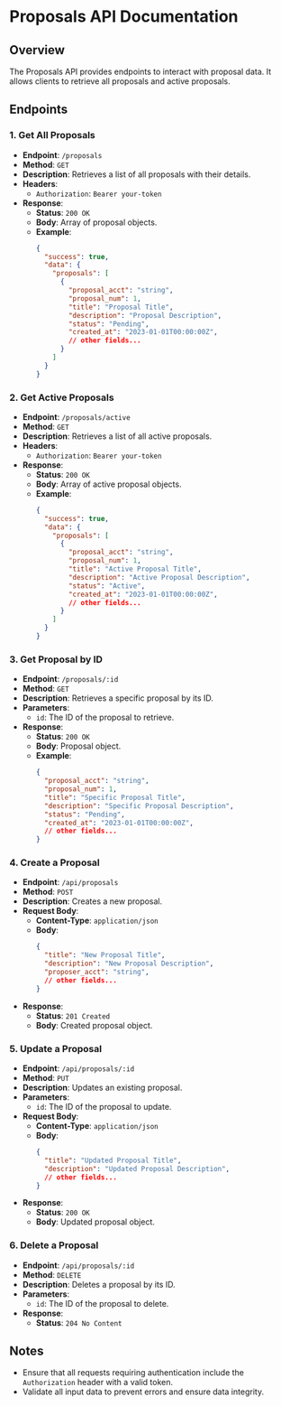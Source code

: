 # Proposals API Documentation

## Overview

The Proposals API provides endpoints to interact with proposal data. It allows clients to retrieve all proposals and active proposals.

## Endpoints

### 1. Get All Proposals

- **Endpoint**: `/proposals`
- **Method**: `GET`
- **Description**: Retrieves a list of all proposals with their details.
- **Headers**:
  - `Authorization`: `Bearer your-token`
- **Response**:
  - **Status**: `200 OK`
  - **Body**: Array of proposal objects.
  - **Example**:
    ```json
    {
      "success": true,
      "data": {
        "proposals": [
          {
            "proposal_acct": "string",
            "proposal_num": 1,
            "title": "Proposal Title",
            "description": "Proposal Description",
            "status": "Pending",
            "created_at": "2023-01-01T00:00:00Z",
            // other fields...
          }
        ]
      }
    }
    ```

### 2. Get Active Proposals

- **Endpoint**: `/proposals/active`
- **Method**: `GET`
- **Description**: Retrieves a list of all active proposals.
- **Headers**:
  - `Authorization`: `Bearer your-token`
- **Response**:
  - **Status**: `200 OK`
  - **Body**: Array of active proposal objects.
  - **Example**:
    ```json
    {
      "success": true,
      "data": {
        "proposals": [
          {
            "proposal_acct": "string",
            "proposal_num": 1,
            "title": "Active Proposal Title",
            "description": "Active Proposal Description",
            "status": "Active",
            "created_at": "2023-01-01T00:00:00Z",
            // other fields...
          }
        ]
      }
    }
    ```

### 3. Get Proposal by ID

- **Endpoint**: `/proposals/:id`
- **Method**: `GET`
- **Description**: Retrieves a specific proposal by its ID.
- **Parameters**:
  - `id`: The ID of the proposal to retrieve.
- **Response**:
  - **Status**: `200 OK`
  - **Body**: Proposal object.
  - **Example**:
    ```json
    {
      "proposal_acct": "string",
      "proposal_num": 1,
      "title": "Specific Proposal Title",
      "description": "Specific Proposal Description",
      "status": "Pending",
      "created_at": "2023-01-01T00:00:00Z",
      // other fields...
    }
    ```

### 4. Create a Proposal

- **Endpoint**: `/api/proposals`
- **Method**: `POST`
- **Description**: Creates a new proposal.
- **Request Body**:
  - **Content-Type**: `application/json`
  - **Body**:
    ```json
    {
      "title": "New Proposal Title",
      "description": "New Proposal Description",
      "proposer_acct": "string",
      // other fields...
    }
    ```
- **Response**:
  - **Status**: `201 Created`
  - **Body**: Created proposal object.

### 5. Update a Proposal

- **Endpoint**: `/api/proposals/:id`
- **Method**: `PUT`
- **Description**: Updates an existing proposal.
- **Parameters**:
  - `id`: The ID of the proposal to update.
- **Request Body**:
  - **Content-Type**: `application/json`
  - **Body**:
    ```json
    {
      "title": "Updated Proposal Title",
      "description": "Updated Proposal Description",
      // other fields...
    }
    ```
- **Response**:
  - **Status**: `200 OK`
  - **Body**: Updated proposal object.

### 6. Delete a Proposal

- **Endpoint**: `/api/proposals/:id`
- **Method**: `DELETE`
- **Description**: Deletes a proposal by its ID.
- **Parameters**:
  - `id`: The ID of the proposal to delete.
- **Response**:
  - **Status**: `204 No Content`

## Notes

- Ensure that all requests requiring authentication include the `Authorization` header with a valid token.
- Validate all input data to prevent errors and ensure data integrity. 